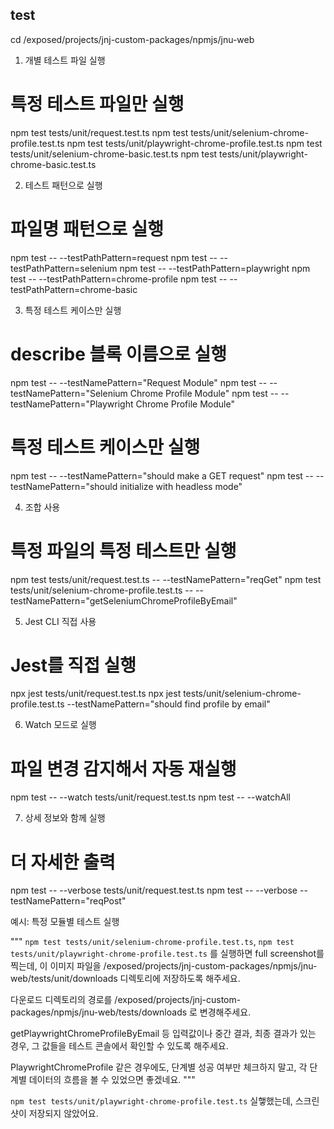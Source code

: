 

## test

cd /exposed/projects/jnj-custom-packages/npmjs/jnu-web

1. 개별 테스트 파일 실행

# 특정 테스트 파일만 실행
npm test tests/unit/request.test.ts
npm test tests/unit/selenium-chrome-profile.test.ts
npm test tests/unit/playwright-chrome-profile.test.ts
npm test tests/unit/selenium-chrome-basic.test.ts
npm test tests/unit/playwright-chrome-basic.test.ts

2. 테스트 패턴으로 실행

# 파일명 패턴으로 실행
npm test -- --testPathPattern=request
npm test -- --testPathPattern=selenium
npm test -- --testPathPattern=playwright
npm test -- --testPathPattern=chrome-profile
npm test -- --testPathPattern=chrome-basic

3. 특정 테스트 케이스만 실행

# describe 블록 이름으로 실행
npm test -- --testNamePattern="Request Module"
npm test -- --testNamePattern="Selenium Chrome Profile Module"
npm test -- --testNamePattern="Playwright Chrome Profile Module"

# 특정 테스트 케이스만 실행
npm test -- --testNamePattern="should make a GET request"
npm test -- --testNamePattern="should initialize with headless mode"

4. 조합 사용

# 특정 파일의 특정 테스트만 실행
npm test tests/unit/request.test.ts -- --testNamePattern="reqGet"
npm test tests/unit/selenium-chrome-profile.test.ts --
--testNamePattern="getSeleniumChromeProfileByEmail"

5. Jest CLI 직접 사용

# Jest를 직접 실행
npx jest tests/unit/request.test.ts
npx jest tests/unit/selenium-chrome-profile.test.ts --testNamePattern="should find 
profile by email"

6. Watch 모드로 실행

# 파일 변경 감지해서 자동 재실행
npm test -- --watch tests/unit/request.test.ts
npm test -- --watchAll

7. 상세 정보와 함께 실행

# 더 자세한 출력
npm test -- --verbose tests/unit/request.test.ts
npm test -- --verbose --testNamePattern="reqPost"

예시: 특정 모듈별 테스트 실행

"""
`npm test tests/unit/selenium-chrome-profile.test.ts`, `npm test tests/unit/playwright-chrome-profile.test.ts` 를 실행하면 full screenshot를 찍는데, 이 이미지 파일을 /exposed/projects/jnj-custom-packages/npmjs/jnu-web/tests/unit/downloads 디렉토리에 저장하도록 해주세요.

다운로드 디렉토리의 경로를 /exposed/projects/jnj-custom-packages/npmjs/jnu-web/tests/downloads 로 변경해주세요.

getPlaywrightChromeProfileByEmail 등 입력값이나 중간 결과, 최종 결과가 있는 경우, 그 값들을 테스트 콘솔에서 확인할 수 있도록 해주세요.


PlaywrightChromeProfile 같은 경우에도, 단계별 성공 여부만 체크하지 말고, 각 단계별 데이터의 흐름을 볼 수 있었으면 좋겠네요.
"""

`npm test tests/unit/playwright-chrome-profile.test.ts` 실햏했는데, 스크린샷이 저장되지 않았어요.